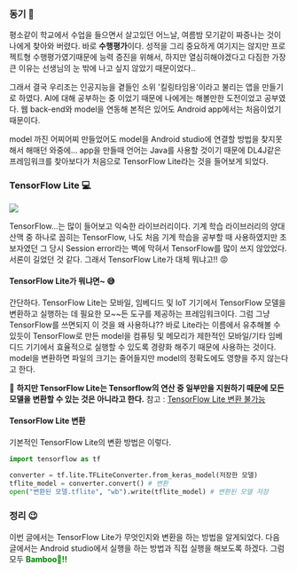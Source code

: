 ### 동기 🤔

평소같이 학교에서 수업을 들으면서 살고있던 어느날, 여름밤 모기같이 짜증나는 것이 나에게 찾아와 버렸다. 바로 **수행평가**이다. 성적을 그리 중요하게 여기지는 않지만 프로젝트형 수행평가였기때문에 능력 증진을 위해서, 하지만 열심히해야겠다고 다짐한 가장 큰 이유는 선생님의 눈 밖에 나고 싶지 않았기 때문이었다..

그래서 결국 우리조는 인공지능을 곁들인 소위 '킬링타임용'이라고 불리는 앱을 만들기로 하였다. AI에 대해 공부하는 중 이었기 때문에 나에게는 해볼만한 도전이었고 공부였다. 웹 back-end와 model을 연동해 본적은 있어도 Android app에서는 처음이었기 때문이다.

model 까진 어찌어찌 만들었어도 model을 Android studio에 연결할 방법을 찾지못해서 해매던 와중에... app을 만들때 언어는 Java를 사용할 것이기 때문에 DL4J같은 프레임워크를 찾아보다가 처음으로 TensorFlow Lite라는 것을 들어보게 되었다.

### TensorFlow Lite 💻

![](https://images.velog.io/images/sanha9999/post/27b8a37a-b0c4-4afb-9a92-faae65769006/image.png)

TensorFlow...는 많이 들어보고 익숙한 라이브러리이다. 기계 학습 라이브러리의 양대 산맥 중 하나로 꼽히는 TensorFlow, 나도 처음 기계 학습을 공부할 때 사용하였지만 초보자였던 그 당시 Session error라는 벽에 막혀서 TensorFlow를 많이 쓰지 않았었다. 서론이 길었던 것 같다.
그래서 TensorFlow Lite가 대체 뭐냐고!! 😡

#### TensorFlow Lite가 뭐냐면~ 😅

간단하다. TensorFlow Lite는 모바일, 임베디드 및 IoT  기기에서 TensorFlow 모델을 변환하고 실행하는 데 필요한 모~~든 도구를 제공하는 프레임워크이다. 그럼 그냥 TensorFlow를 쓰면되지 이 것을 왜 사용하냐?? 바로 Lite라는 이름에서 유추해볼 수 있듯이 TensorFlow로 만든 model을 컴퓨팅 및 메모리가 제한적인 모바일/기타 임베디드 기기에서 효율적으로 실행할 수 있도록 경량화 해주기 때문에 사용하는 것이다. model을 변환하면 파일의 크기는 줄어들지만 model의 정확도에도 영향을 주지 않는다고 한다. 

📌 **하지만 TensorFlow Lite는 Tensorflow의 연산 중 일부만을 지원하기 때문에 모든 모델을 변환할 수 있는 것은 아니라고 한다.**
참고 : [TensorFlow Lite 변환 불가능](https://www.tensorflow.org/lite/guide/ops_compatibility?hl=ko)

#### TensorFlow Lite 변환

기본적인 TensorFlow Lite의 변환 방법은 이렇다.

```python
import tensorflow as tf 

converter = tf.lite.TFLiteConverter.from_keras_model(저장한 모델)
tflite_model = converter.convert() # 변환
open("변환된 모델.tflite", "wb").write(tflite_model) # 변환된 모델 저장
```

### 정리 😉

이번 글에서는 TensorFlow Lite가 무엇인지와 변환을 하는 방법을 알게되었다. 다음 글에서는 Android studio에서 실행을 하는 방법과 직접 실행을 해보도록 하겠다. 그럼 모두 **<span style="color:green">Bamboo🎍!!</span>**
